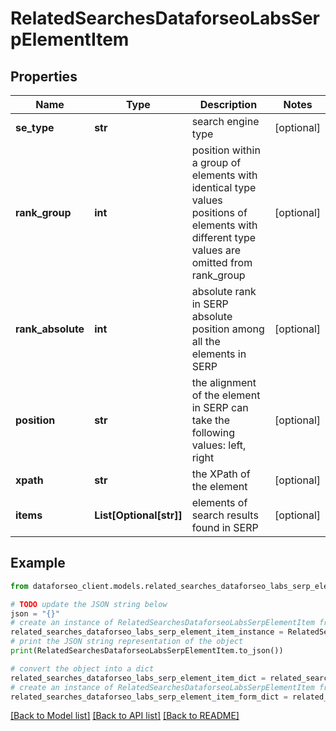 # RelatedSearchesDataforseoLabsSerpElementItem


## Properties

Name | Type | Description | Notes
------------ | ------------- | ------------- | -------------
**se_type** | **str** | search engine type | [optional] 
**rank_group** | **int** | position within a group of elements with identical type values positions of elements with different type values are omitted from rank_group | [optional] 
**rank_absolute** | **int** | absolute rank in SERP absolute position among all the elements in SERP | [optional] 
**position** | **str** | the alignment of the element in SERP can take the following values: left, right | [optional] 
**xpath** | **str** | the XPath of the element | [optional] 
**items** | **List[Optional[str]]** | elements of search results found in SERP | [optional] 

## Example

```python
from dataforseo_client.models.related_searches_dataforseo_labs_serp_element_item import RelatedSearchesDataforseoLabsSerpElementItem

# TODO update the JSON string below
json = "{}"
# create an instance of RelatedSearchesDataforseoLabsSerpElementItem from a JSON string
related_searches_dataforseo_labs_serp_element_item_instance = RelatedSearchesDataforseoLabsSerpElementItem.from_json(json)
# print the JSON string representation of the object
print(RelatedSearchesDataforseoLabsSerpElementItem.to_json())

# convert the object into a dict
related_searches_dataforseo_labs_serp_element_item_dict = related_searches_dataforseo_labs_serp_element_item_instance.to_dict()
# create an instance of RelatedSearchesDataforseoLabsSerpElementItem from a dict
related_searches_dataforseo_labs_serp_element_item_form_dict = related_searches_dataforseo_labs_serp_element_item.from_dict(related_searches_dataforseo_labs_serp_element_item_dict)
```
[[Back to Model list]](../README.md#documentation-for-models) [[Back to API list]](../README.md#documentation-for-api-endpoints) [[Back to README]](../README.md)


